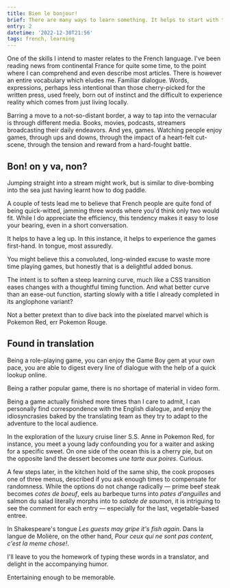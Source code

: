 ```yaml
---
title: Bien le bonjour!
brief: There are many ways to learn something. It helps to start with the right foot
entry: 2
datetime: '2022-12-30T21:56'
tags: french, learning
---
```


One of the skills I intend to master relates to the French language. I've been reading news from continental France for quite some time, to the point where I can comprehend and even describe most articles. There is however an entire vocabulary which eludes me. Familiar dialogue. Words, expressions, perhaps less intentional than those cherry-picked for the written press, used freely, born out of instinct and the difficult to experience reality which comes from just living locally.

Barring a move to a not-so-distant border, a way to tap into the vernacular is through different media. Books, movies, podcasts, streamers broadcasting their daily endeavors. And yes, games. Watching people enjoy games, through ups and downs, through the impact of a heart-felt cut-scene, through the tension and reward from a hard-fought battle.

## Bon! on y va, non?

Jumping straight into a stream might work, but is similar to dive-bombing into the sea just having learnt how to dog paddle.

A couple of tests lead me to believe that French people are quite fond of being quick-witted, jamming three words where you'd think only two would fit. While I do appreciate the efficiency, this tendency makes it easy to lose your bearing, even in a short conversation.

It helps to have a leg up. In this instance, it helps to experience the games first-hand. In tongue, most assuredly.

You might believe this a convoluted, long-winded excuse to waste more time playing games, but honestly that is a delightful added bonus.

The intent is to soften a steep learning curve, much like a CSS transition eases changes with a thoughtful timing function. And what better curve than an ease-out function, starting slowly with a title I already completed in its anglophone variant?

Not a better pretext than to dive back into the pixelated marvel which is Pokemon Red, err Pokemon Rouge.

## Found in translation

Being a role-playing game, you can enjoy the Game Boy gem at your own pace, you are able to digest every line of dialogue with the help of a quick lookup online.

Being a rather popular game, there is no shortage of material in video form.

Being a game actually finished more times than I care to admit, I can personally find correspondence with the English dialogue, and enjoy the idiosyncrasies baked by the translating team as they try to adapt to the adventure to the local audience.

In the exploration of the luxury cruise liner S.S. Anne in Pokemon Red, for instance, you meet a young lady confounding you for a waiter and asking for a specific sweet. On one side of the ocean this is a cherry pie, but on the opposite land the dessert becomes _une tarte aux poires_. Curious.

A few steps later, in the kitchen hold of the same ship, the cook proposes one of three menus, described if you ask enough times to compensate for randomness. While the options do not change radically — prime beef steak becomes _cotes de boeuf_, eels au barbeque turns into _pates d'anguilles_ and salmon du salad literally morphs into to _salade de saumon_, it is intriguing to see the comment for each entry — especially for the last, vegetable-based entree.

In Shakespeare's tongue _Les guests may gripe it's fish again_. Dans la langue de Molière, on the other hand, _Pour ceux qui ne sont pas content, c'est la meme chose!_.

I'll leave to you the homework of typing these words in a translator, and delight in the accompanying humor.

Entertaining enough to be memorable.
